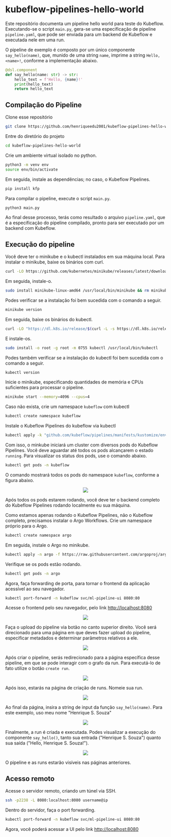 # kubeflow-pipelines-hello-world
Este repositório documenta um pipeline hello world para teste do Kubeflow. Executando-se o script `main.py`, gera-se uma especificação de pipeline `pipeline.yaml`, que pode ser enviada para um backend de Kubeflow e executada nele em uma run.

O pipeline de exemplo é composto por um único componente `say_hello(name)`, que, munido de uma string `name`, imprime a string `Hello, <name>!`, conforme a implementação abaixo.

```python
@dsl.component
def say_hello(name: str) -> str:
    hello_text = f'Hello, {name}!'
    print(hello_text)
    return hello_text
```

## Compilação do Pipeline
Clone esse repositório

```bash
git clone https://github.com/henriqueedu2001/kubeflow-pipelines-hello-world
```

Entre do diretório do projeto
```bash
cd kubeflow-pipelines-hello-world
```

Crie um ambiente virtual isolado no python.
```bash
python3 -m venv env
source env/bin/activate
```

Em seguida, instale as dependências; no caso, o Kubeflow Pipelines.

```bash
pip install kfp
```

Para compilar o pipeline, execute o script `main.py`.

```bash
python3 main.py
```

Ao final desse processo, terás como resultado o arquivo `pipeline.yaml`, que é a especificação do pipeline compilado, pronto para ser executado por um backend com Kubeflow.

## Execução do pipeline
Você deve ter o minikube e o kubectl instalados em sua máquina local. Para instalar o minikube, baixe os binários com curl.

```bash
curl -LO https://github.com/kubernetes/minikube/releases/latest/download/minikube-linux-amd64
```

Em seguida, instale-o.

```bash
sudo install minikube-linux-amd64 /usr/local/bin/minikube && rm minikube-linux-amd64
```

Podes verificar se a instalação foi bem sucedida com o comando a seguir.

```bash
minikube version
```

Em seguida, baixe os binários do kubectl.

```bash
curl -LO "https://dl.k8s.io/release/$(curl -L -s https://dl.k8s.io/release/stable.txt)/bin/linux/amd64/kubectl"
```

E instale-os.

```bash
sudo install -o root -g root -m 0755 kubectl /usr/local/bin/kubectl
```

Podes também verificar se a instalação do kubectl foi bem sucedida com o comando a seguir.

```bash
kubectl version
```

Inicie o minikube, especificando quantidades de memória e CPUs suficientes para processar o pipeline.

```bash
minikube start --memory=4096 --cpus=4
```

Caso não exista, crie um namespace `kubeflow` com kubectl

```bash
kubectl create namespace kubeflow
```

Instale o Kubeflow Pipelines do kubeflow via kubectl

```bash
kubectl apply -k "github.com/kubeflow/pipelines/manifests/kustomize/env/platform-agnostic?ref=2.0.0"
```

Com isso, o minkube iniciará um cluster com diversos pods do Kubeflow Pipelines. Você deve aguardar até todos os pods alcançarem o estado `running`. Para visualizar os status dos pods, use o comando abaixo.

```bash
kubectl get pods -n kubeflow
```

O comando mostrará todos os pods do namespace `kubeflow`, conforme a figura abaixo.

<p style='text-align: center;'>
    <img src='docs/Screenshot from 2025-09-12 13-38-49.png'></img>
</p>

Após todos os pods estarem rodando, você deve ter o backend completo do Kubeflow Pipelines rodando localmente eu sua máquina.

Como estamos apenas rodando o Kubeflow Pipelines, não o Kubeflow completo, precisamos instalar o Argo Workflows. Crie um namespace próprio para o Argo.

```bash
kubectl create namespace argo
```

Em seguida, instale o Argo no minikube.

```bash
kubectl apply -n argo -f https://raw.githubusercontent.com/argoproj/argo-workflows/stable/manifests/install.yaml
```

Verifique se os pods estão rodando.

```bash
kubectl get pods -n argo
```

Agora, faça forwarding de porta, para tornar o frontend da aplicação acessível ao seu navegador.

```bash
kubectl port-forward -n kubeflow svc/ml-pipeline-ui 8080:80
```

Acesse o frontend pelo seu navegador, pelo link [http://localhost:8080](http://localhost:8080)

<p style='text-align: center;'>
    <img src='docs/Screenshot from 2025-09-12 13-56-52.png'></img>
</p>

Faça o upload do pipeline via botão no canto superior direito. Você será direcionado para uma página em que deves fazer upload do pipeline, especificar metadados e determinar parâmetros relativos a ele.

<p style='text-align: center;'>
    <img src='docs/Screenshot from 2025-09-12 14-01-42.png'></img>
</p>

Após criar o pipeline, serás redirecionado para a página específica desse pipeline, em que se pode interagir com o grafo da run. Para executá-lo de fato utilize o botão `create run`.

<p style='text-align: center;'>
    <img src='docs/Screenshot from 2025-09-12 15-18-39.png'></img>
</p>

Após isso, estarás na página de criação de runs. Nomeie sua run.

<p style='text-align: center;'>
    <img src='docs/Screenshot from 2025-09-12 15-18-51.png'></img>
</p>

Ao final da página, insira a string de input da função `say_hello(name)`. Para este exemplo, uso meu nome "Henrique S. Souza"

<p style='text-align: center;'>
    <img src='docs/Screenshot from 2025-09-12 15-19-03.png'></img>
</p>

Finalmente, a run é criada e executada. Podes visualizar a execução do componente `say_hello()`, tanto sua entrada ("Henrique S. Souza") quanto sua saída ("Hello, Henrique S. Souza!").

<p style='text-align: center;'>
    <img src='docs/Screenshot from 2025-09-12 15-23-56.png'></img>
</p>

O pipeline e as runs estarão visíveis nas páginas anteriores.

## Acesso remoto
Acesse o servidor remoto, criando um túnel via SSH.

```bash
ssh -p2238 -L 8080:localhost:8080 username@ip
```

Dentro do servidor, faça o port forwarding.

```bash
kubectl port-forward -n kubeflow svc/ml-pipeline-ui 8080:80
```

Agora, você poderá acessar a UI pelo link [http://localhost:8080](http://localhost:8080)
